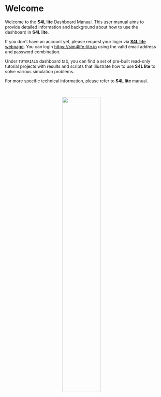 # Welcome

Welcome to the **S4L lite** Dashboard Manual. This user manual aims to provide detailed information and background about how to use the dashboard in **S4L lite**.

If you don't have an account yet, please request your login via [**S4L lite** webpage](https://zmt.swiss/support/support/s4l-web-lite/). You can login https://sim4life-lite.io using the valid email address and password combination. 

Under ```TUTORIALS``` dashboard tab, you can find a set of pre-built read-only tutorial projects with results and scripts that illustrate how to use **S4L lite** to solve various simulation problems. 

For more specific technical information, please refer to **S4L lite** manual.

<br>
<p align="center">
  <img src="https://raw.githubusercontent.com/ZurichMedTech/s4l-assets/main/app/lite/logo/s4llite-white.png" width="50%" />
</p>

